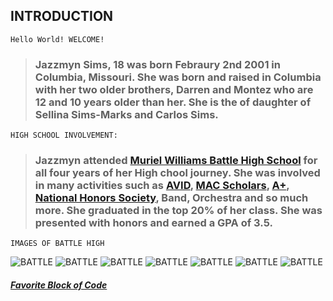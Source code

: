 ## **INTRODUCTION**
```
Hello World! WELCOME!
```
> ### Jazzmyn Sims, 18 was born Febraury 2nd 2001 in Columbia, Missouri. She was born and raised in Columbia with her two older brothers, Darren and Montez who are 12 and 10 years older than her. She is the of daughter of Sellina Sims-Marks and Carlos Sims. 
```
HIGH SCHOOL INVOLVEMENT:
```
>### Jazzmyn attended [Muriel Williams Battle High School](https://www.cpsk12.org/bhs) for all four years of her High chool journey. She was involved in many activities such as [AVID](https://www.avid.org), [MAC Scholars](https://www.cpsk12.org/MAC), [A+](https://www.cpsk12.org/domain/5260), [National Honors Society](https://www.nhs.us/about/), Band, Orchestra and so much more. She graduated in the top 20% of her class. She was presented with honors and earned a GPA of 3.5. 

```
IMAGES OF BATTLE HIGH
```
![BATTLE](https://soa-inc.com/wp-content/uploads/2017/02/Battle-High-School-8-RF.jpg)
![BATTLE](https://soa-inc.com/wp-content/uploads/2017/02/Battle-High-School-1-RF.jpg)
![BATTLE](https://soa-inc.com/wp-content/uploads/2017/02/Battle-High-School-2-RF.jpg) 
![BATTLE](https://soa-inc.com/wp-content/uploads/2017/02/Battle-High-School-3-RF.jpg)
![BATTLE](https://soa-inc.com/wp-content/uploads/2017/02/Battle-High-School-4-RF.jpg)
![BATTLE](https://soa-inc.com/wp-content/uploads/2017/02/Battle-High-School-5-RF.jpg)
![BATTLE](https://soa-inc.com/wp-content/uploads/2017/02/Battle-High-School-6-RF.jpg)

##### [Favorite Block of Code](Favorite-Block-of-Code-Assignment)
